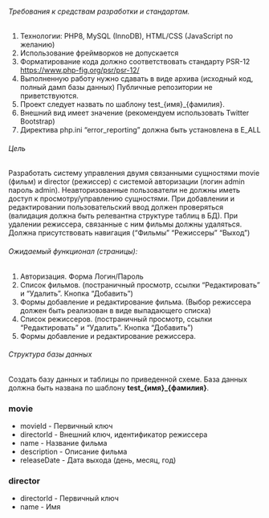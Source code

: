 ###### Требования к средствам разработки и стандартам.

1) Технологии: PHP8, MySQL (InnoDB), HTML/CSS (JavaScript по
   желанию)
2) Использование фреймворков не допускается
3) Форматирование кода должно соответствовать стандарту PSR-12
   https://www.php-fig.org/psr/psr-12/
4) Выполненную работу нужно сдавать в виде архива (исходный
   код, полный дамп базы данных) Публичные репозитории не
   приветствуются.
5) Проект следует назвать по шаблону test_{имя}_{фамилия}.
6) Внешний вид имеет значение (рекомендуем использовать Twitter
   Bootstrap)
7) Директива php.ini “error_reporting” должна быть установлена в
   E_ALL

###### Цель

Разработать систему управления двумя связанными сущностями
movie (фильм) и director (режиссер) с системой авторизации (логин
admin пароль admin). Неавторизованные пользователи не должны
иметь доступ к просмотру/управлению сущностями. При добавлении и
редактировании пользовательский ввод должен проверяться
(валидация должна быть релевантна структуре таблиц в БД). При
удалении режиссера, связанные с ним фильмы должны удаляться.
Должна присутствовать навигация (“Фильмы” “Режиссеры” “Выход”)

###### Ожидаемый функционал (страницы):
1) Авторизация. Форма Логин/Пароль
2) Список фильмов. (постраничный просмотр, ссылки
   “Редактировать” и “Удалить”. Кнопка “Добавить”)
3) Формы добавление и редактирование фильма. (Выбор
   режиссера должен быть реализован в виде выпадающего списка)
4) Список режиссеров. (постраничный просмотр, ссылки
   “Редактировать” и “Удалить”. Кнопка “Добавить”)
5) Формы добавление и редактирование режиссера.

###### Структура базы данных

Создать базу данных и таблицы по приведенной схеме. База данных
должна быть названа по шаблону **test_{имя}_{фамилия}**.

### movie
* movieId - Первичный ключ
* directorId - Внешний ключ, идентификатор режиссера
* name - Название фильма
* description - Описание фильма
* releaseDate - Дата выхода (день, месяц, год)

### director
* directorId - Первичный ключ
* name - Имя